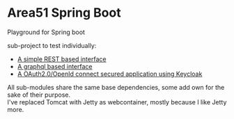 # Area51 Spring Boot
Playground for Spring boot

sub-project to test individually:
* [A simple REST based interface](rest)
* [A graphql based interface](graphql)
* [A OAuth2.0/OpenId connect secured application using Keycloak](keycloak)

All sub-modules share the same base dependencies, some add own for the sake of their purpose.   
I've replaced Tomcat with Jetty as webcontainer, mostly because I like Jetty more.